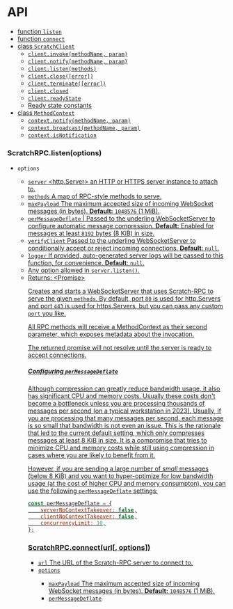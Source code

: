 # API

- [function `listen`](#scratchrpclistenoptions)
- [function `connect`](#scratchrpcconnecturl-options)
- [class `ScratchClient`][ScratchClient]
	- [`client.invoke(methodName, param)`](#clientinvokemethodname-param-abortsignal)
	- [`client.notify(methodName, param)`](#clientnotifymethodname-param)
	- [`client.listen(methods)`](#clientlisten-methods)
	- [`client.close([error])`](#clientcloseerror)
	- [`client.terminate([error])`](#clientterminateerror)
	- [`client.closed`](#clientclosed)
	- [`client.readyState`](#clientreadystate)
	- [Ready state constants](#ready-state-constants)
- [class `MethodContext`][MethodContext]
	- [`context.notify(methodName, param)`](#contextnotifymethodname-param)
	- [`context.broadcast(methodName, param)`](#contextbroadcastmethodname-param)
	- [`context.isNotification`](#contextisnotification)

### ScratchRPC.listen(options)

- `options` [<Object>][Object]
	- `server` [<http.Server>][HTTPServer] an HTTP or HTTPS server instance to attach to.
	- `methods` [<Object>][Object] A map of RPC-style methods to serve.
	- `maxPayload` [<number>][number] The maximum accepted size of incoming WebSocket messages (in bytes). **Default:** `1048576` (1 MiB).
	- `perMessageDeflate` [<Object>][Object] | [<boolean>][boolean] Passed to the underling [WebSocketServer][WebSocketServer] to configure automatic [message compression](https://www.rfc-editor.org/rfc/rfc7692#section-7). **Default:** Enabled for messages at least `8192` bytes (8 KiB) in size.
	- `verifyClient` [<Function>][Function] Passed to the underling [WebSocketServer][WebSocketServer] to conditionally accept or reject incoming connections. **Default**: `null`.
	- `logger` [<Function>][Function] If provided, auto-generated server logs will be passed to this function, for convenience. **Default**: `null`.
	- Any option allowed in [`server.listen()`](https://nodejs.org/api/net.html#serverlistenoptions-callback).
- Returns: [<Promise][Promise][<WebSocketServer>][WebSocketServer][>][Promise]

Creates and starts a [WebSocketServer](https://github.com/websockets/ws/blob/master/doc/ws.md#class-websocketserver) that uses Scratch-RPC to serve the given `methods`. By default, port `80` is used for [http.Servers][HTTPServer] and port `443` is used for [https.Servers][HTTPSServer], but you can pass any custom `port` you like.

All RPC methods will receive a [MethodContext][MethodContext] as their second parameter, which exposes metadata about the invocation.

The returned promise will not resolve until the server is ready to accept connections.

##### Configuring `perMessageDeflate`

Although compression can greatly reduce bandwidth usage, it also has significant CPU and memory costs. Usually these costs don't become a bottleneck unless you are processing thousands of messages per second (on a typical workstation in 2023). Usually, if you are processing that many messages per second, each message is so small that bandwidth is not even an issue. This is the rationale that led to the current default setting, which only compresses messages at least 8 KiB in size. It is a compromise that tries to minimize CPU and memory costs while still using compression in cases where you are likely to benefit from it.

However, if you are sending a large number of *small* messages (below 8 KiB) and you want to hyper-optimize for low bandwidth usage (at the cost of higher CPU and memory consumpton), you can use the following `perMessageDeflate` settings:

```js
const perMessageDeflate = {
	serverNoContextTakeover: false,
	clientNoContextTakeover: false,
	concurrencyLimit: 10,
};
```

### ScratchRPC.connect(url[, options])

- `url` [<string>][string] The URL of the Scratch-RPC server to connect to.
- `options` [<Object>][Object]
	- `maxPayload` [<number>][number] The maximum accepted size of incoming WebSocket messages (in bytes). **Default:** `1048576` (1 MiB).
	- `perMessageDeflate` [<Object>][Object] | [<boolean>][boolean] Passed to the underling [WebSocket][WebSocket] to configure automatic [message compression](https://www.rfc-editor.org/rfc/rfc7692#section-7). **Default:** Enabled for messages at least `8192` bytes (8 KiB) in size.
	- Any option allowed in [`http.request()`](https://nodejs.org/api/http.html#httprequesturl-options-callback) or [`https.request()`](https://nodejs.org/api/https.html#httpsrequesturl-options-callback).
- Returns: [<Promise][Promise][<ScratchClient>][ScratchClient][>][Promise]

Creates a Scratch-RPC client and connects to the specified server. In the browser, all options are ignored.

The returned promise will not resolve until a connection with the server is successfully established.

# class *ScratchClient*

This class represents a client's Scratch-RPC connection. While connected, you can invoke methods on the remote server.

### client.invoke(methodName, param[, abortSignal])

- `methodName` [<string>][string] The name of the remote method to invoke.
- `param` [<any>][any] The value to send to the remote method.
- `abortSignal` [<AbortSignal>][AbortSignal] A signal that the remote server will receive, if triggered. **Default:** `null`.
- Returns: [<Promise][Promise][<any>][any][>][Promise]

Invokes a method on the remote server and returns a [Promise][Promise] that will resolve with the method's result. If the method throws an exception, the promise will be rejected with the error. If [client.readyState](#clientreadystate) is not [OPEN](#ready-state-constants), the returned promise will never resolve.

### client.notify(methodName, param)

- `methodName` [<string>][string] The name of the remote method to invoke.
- `param` [<any>][any] The value to send to the remote method.
- Returns: [<undefined>][undefined]

This is the same as [client.invoke()](#clientinvokemethodname-param-abortsignal) except that it returns nothing and it cannot be aborted. In Scratch-RPC, notifications are a way of invoking remote methods without needing an RPC response.

### client.close([error])

- `error` [<Error>][Error] An optional error reason for closing the connection.
- Returns: [Promise][Promise]

Closes the underlying WebSocket connection. If an `error` is passed, it will be used to reject the [client.closed](#clientclosed) promise. If the `error` object has the properties `code` and/or `reason`, they will be included in the WebSocket's [close frame](https://www.rfc-editor.org/rfc/rfc6455#section-5.5.1). Any queued messages will be gracefully sent before closing the underlying socket.

For convenience, the [client.closed](#clientclosed) promise is returned.

### client.terminate([error])

- `error` [<Error>][Error] An optional error reason for closing the connection.
- Returns: [Promise][Promise]

This is the same as [client.close()](#clientcloseerror) except that the underlying WebSocket connection is immediately destroyed without gracefully waiting for queued messages to finish.

For convenience, the [client.closed](#clientclosed) promise is returned.

This method is not available on browser clients.

### client.closed

- [<Promise>][Promise]

Read-only property containing a promise that will be resolved when the Scratch-RPC connection is closed. If the connection closes due to an error, the promise will be rejected with that [Error][Error].

### client.readyState

- [<number>][number]

Read-only property containing one of the [ready state constants](#ready-state-constants), indicating the state of the connection.

### Ready state constants

These constants are available as static properties of [ScratchClient][ScratchClient], and they are also available on the default export.

| Constant   | Value | Description                                            |
| ---------- | ----- | ------------------------------------------------------ |
| OPEN       | 1     | The connection is open and ready to communicate.       |
| CLOSING    | 2     | The connection can receive messages but not send them. |
| CLOSED     | 3     | The connection can no longer communicate.              |

# class *MethodContext*

### context.abortSignal

- [<AbortSignal>][AbortSignal]

Read-only property communicating whether this RPC method was aborted by the client. Note that the client can trigger this explicitly but it will also be triggered automatically if the WebSocket connection closes.

### context.isNotification

- [<boolean>][boolean]

Read-only property indicating whether this RPC method was invoked as a notification.



[any]: https://developer.mozilla.org/en-US/docs/Web/JavaScript/Data_structures#Data_types
[undefined]: https://developer.mozilla.org/en-US/docs/Web/JavaScript/Data_structures#undefined_type
[null]: https://developer.mozilla.org/en-US/docs/Web/JavaScript/Data_structures#null_type
[boolean]: https://developer.mozilla.org/en-US/docs/Web/JavaScript/Data_structures#Boolean_type
[number]: https://developer.mozilla.org/en-US/docs/Web/JavaScript/Data_structures#Number_type
[string]: https://developer.mozilla.org/en-US/docs/Web/JavaScript/Data_structures#String_type
[Array]: https://developer.mozilla.org/en-US/docs/Web/JavaScript/Reference/Global_Objects/Array
[Object]: https://developer.mozilla.org/en-US/docs/Web/JavaScript/Reference/Global_Objects/Object
[Function]: https://developer.mozilla.org/en-US/docs/Web/JavaScript/Reference/Global_Objects/Function
[Error]: https://developer.mozilla.org/en-US/docs/Web/JavaScript/Reference/Global_Objects/Error
[Promise]: https://developer.mozilla.org/en-US/docs/Web/JavaScript/Reference/Global_Objects/Promise
[AbortSignal]: https://developer.mozilla.org/en-US/docs/Web/API/AbortSignal
[Buffer]: https://nodejs.org/api/buffer.html#class-buffer
[ReadableStream]: https://nodejs.org/api/stream.html#class-streamreadable
[WritableStream]: https://nodejs.org/api/stream.html#class-streamwritable
[HTTPServer]: https://nodejs.org/api/http.html#class-httpserver
[HTTPSServer]: https://nodejs.org/api/https.html#class-httpsserver
[WebSocketServer]: https://github.com/websockets/ws/blob/master/doc/ws.md#class-websocketserver
[WebSocket]: https://github.com/websockets/ws/blob/master/doc/ws.md#new-websocketaddress-protocols-options
[ScratchClient]: #class-scratchclient
[MethodContext]: #class-methodcontext
